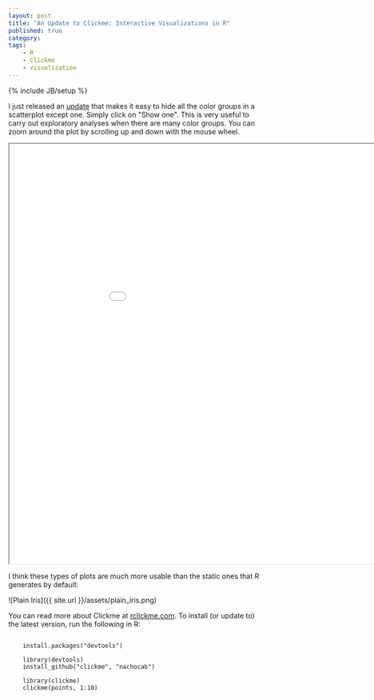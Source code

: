 ```yaml
---
layout: post
title: "An Update to Clickme: Interactive Visualizations in R"
published: true
category:
tags:
    - R
    - Clickme
    - visualization
---
```

{% include JB/setup %}

I just released an [update](https://github.com/nachocab/clickme/releases/tag/0.3.1) that makes it easy to hide all the color groups in a scatterplot except one. Simply click on "Show one". This is very useful to carry out exploratory analyses when there are many color groups. You can zoom around the plot by scrolling up and down with the mouse wheel.

<iframe width = "1000" height = "840" src="{{site.url}}/clickme/iris_mds.html"> </iframe>

I think these types of plots are much more usable than the static ones that R generates by default:

![Plain Iris]({{ site.url }}/assets/plain_iris.png)

You can read more about Clickme at [rclickme.com](http://rclickme.com). To install (or update to) the latest version, run the following in R:

<pre><code>
    install.packages("devtools")

    library(devtools)
    install_github("clickme", "nachocab")

    library(clickme)
    clickme(points, 1:10)
</code></pre>


